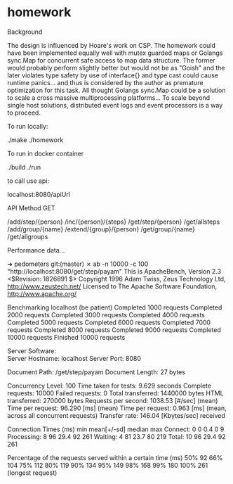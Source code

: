 # homework

Background

The design is influenced by Hoare's work on CSP.
The homework could have been implemented equally well with mutex guarded maps
or  Golangs sync.Map for concurrent safe access to map data structure.
The former would probably perform slightly better but would not be as "Goish" and the later 
violates type safety by use of interface{} and type cast could cause runtime panics... and thus is considered by the author as premature optimization
for this task.
All thought Golangs sync.Map could be a solution to scale a cross massive multiprocessing platforms...
To scale beyond single host solutions, distributed event logs and event processors is a way to proceed.


To run locally:

./make
./homework   


To run in docker container

./build
./run

to call use api:

localhost:8080/apiUrl




API 
Method GET

/add/step/{person}
/inc/{person}/{steps}
/get/step/{person}
/get/allsteps
/add/group/{name}
/extend/{group}/{person}
/get/group/{name}
/get/allgroups



Performance data...

➜  pedometers git:(master) ✗ ab -n 10000 -c 100 "http://localhost:8080/get/step/payam" 
This is ApacheBench, Version 2.3 <$Revision: 1826891 $>
Copyright 1996 Adam Twiss, Zeus Technology Ltd, http://www.zeustech.net/
Licensed to The Apache Software Foundation, http://www.apache.org/

Benchmarking localhost (be patient)
Completed 1000 requests
Completed 2000 requests
Completed 3000 requests
Completed 4000 requests
Completed 5000 requests
Completed 6000 requests
Completed 7000 requests
Completed 8000 requests
Completed 9000 requests
Completed 10000 requests
Finished 10000 requests


Server Software:        
Server Hostname:        localhost
Server Port:            8080

Document Path:          /get/step/payam
Document Length:        27 bytes

Concurrency Level:      100
Time taken for tests:   9.629 seconds
Complete requests:      10000
Failed requests:        0
Total transferred:      1440000 bytes
HTML transferred:       270000 bytes
Requests per second:    1038.53 [#/sec] (mean)
Time per request:       96.290 [ms] (mean)
Time per request:       0.963 [ms] (mean, across all concurrent requests)
Transfer rate:          146.04 [Kbytes/sec] received

Connection Times (ms)
              min  mean[+/-sd] median   max
Connect:        0    0   0.4      0       9
Processing:     8   96  29.4     92     261
Waiting:        4   81  23.7     80     219
Total:         10   96  29.4     92     261

Percentage of the requests served within a certain time (ms)
  50%     92
  66%    104
  75%    112
  80%    119
  90%    134
  95%    149
  98%    168
  99%    180
 100%    261 (longest request)



